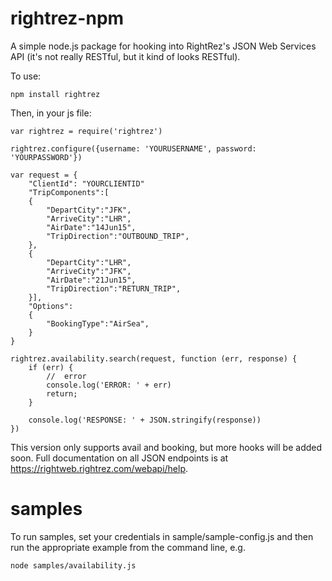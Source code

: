 # rightrez-npm

A simple node.js package for hooking into RightRez's JSON Web Services API (it's not really RESTful, but it kind of looks RESTful).  

To use:

```
npm install rightrez
```

Then, in your js file:

```
var rightrez = require('rightrez')

rightrez.configure({username: 'YOURUSERNAME', password: 'YOURPASSWORD'})

var request = {
	"ClientId": "YOURCLIENTID"
	"TripComponents":[
	{
		"DepartCity":"JFK",
		"ArriveCity":"LHR",
		"AirDate":"14Jun15",
		"TripDirection":"OUTBOUND_TRIP",
	},
	{
		"DepartCity":"LHR",
		"ArriveCity":"JFK",
		"AirDate":"21Jun15",
		"TripDirection":"RETURN_TRIP",
	}],
	"Options":
	{
		"BookingType":"AirSea",
	}
}

rightrez.availability.search(request, function (err, response) {
	if (err) {
		//  error
		console.log('ERROR: ' + err)
		return;
	}

	console.log('RESPONSE: ' + JSON.stringify(response))
})

```

This version only supports avail and booking, but more hooks will be added soon. Full documentation on all JSON endpoints is at https://rightweb.rightrez.com/webapi/help.

# samples

To run samples, set your credentials in sample/sample-config.js and then run the appropriate example from the command line, e.g.

```
node samples/availability.js
```
